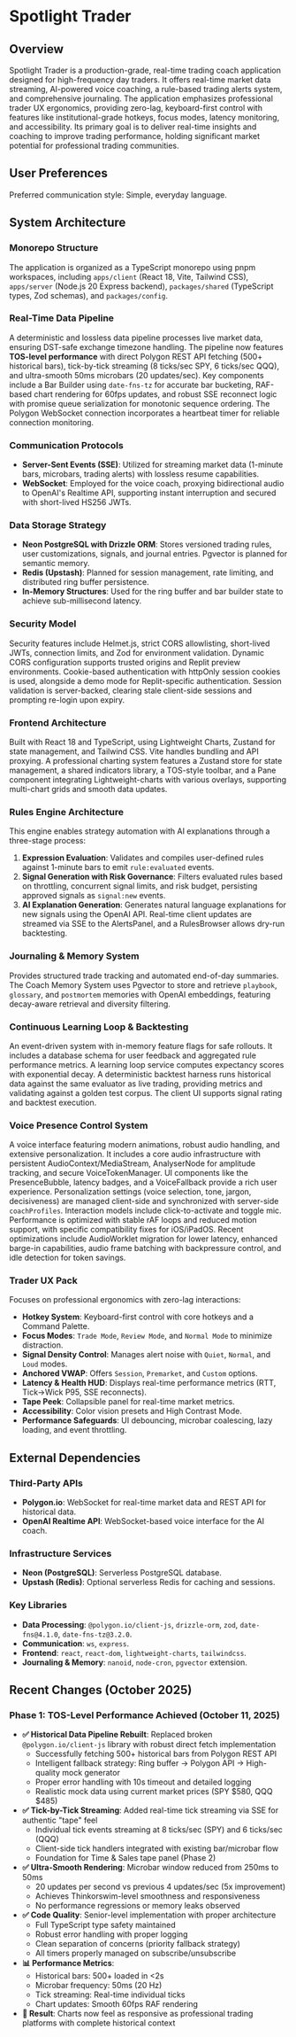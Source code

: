 # Spotlight Trader

## Overview
Spotlight Trader is a production-grade, real-time trading coach application designed for high-frequency day traders. It offers real-time market data streaming, AI-powered voice coaching, a rule-based trading alerts system, and comprehensive journaling. The application emphasizes professional trader UX ergonomics, providing zero-lag, keyboard-first control with features like institutional-grade hotkeys, focus modes, latency monitoring, and accessibility. Its primary goal is to deliver real-time insights and coaching to improve trading performance, holding significant market potential for professional trading communities.

## User Preferences
Preferred communication style: Simple, everyday language.

## System Architecture

### Monorepo Structure
The application is organized as a TypeScript monorepo using pnpm workspaces, including `apps/client` (React 18, Vite, Tailwind CSS), `apps/server` (Node.js 20 Express backend), `packages/shared` (TypeScript types, Zod schemas), and `packages/config`.

### Real-Time Data Pipeline
A deterministic and lossless data pipeline processes live market data, ensuring DST-safe exchange timezone handling. The pipeline now features **TOS-level performance** with direct Polygon REST API fetching (500+ historical bars), tick-by-tick streaming (8 ticks/sec SPY, 6 ticks/sec QQQ), and ultra-smooth 50ms microbars (20 updates/sec). Key components include a Bar Builder using `date-fns-tz` for accurate bar bucketing, RAF-based chart rendering for 60fps updates, and robust SSE reconnect logic with promise queue serialization for monotonic sequence ordering. The Polygon WebSocket connection incorporates a heartbeat timer for reliable connection monitoring.

### Communication Protocols
- **Server-Sent Events (SSE)**: Utilized for streaming market data (1-minute bars, microbars, trading alerts) with lossless resume capabilities.
- **WebSocket**: Employed for the voice coach, proxying bidirectional audio to OpenAI's Realtime API, supporting instant interruption and secured with short-lived HS256 JWTs.

### Data Storage Strategy
- **Neon PostgreSQL with Drizzle ORM**: Stores versioned trading rules, user customizations, signals, and journal entries. Pgvector is planned for semantic memory.
- **Redis (Upstash)**: Planned for session management, rate limiting, and distributed ring buffer persistence.
- **In-Memory Structures**: Used for the ring buffer and bar builder state to achieve sub-millisecond latency.

### Security Model
Security features include Helmet.js, strict CORS allowlisting, short-lived JWTs, connection limits, and Zod for environment validation. Dynamic CORS configuration supports trusted origins and Replit preview environments. Cookie-based authentication with httpOnly session cookies is used, alongside a demo mode for Replit-specific authentication. Session validation is server-backed, clearing stale client-side sessions and prompting re-login upon expiry.

### Frontend Architecture
Built with React 18 and TypeScript, using Lightweight Charts, Zustand for state management, and Tailwind CSS. Vite handles bundling and API proxying. A professional charting system features a Zustand store for state management, a shared indicators library, a TOS-style toolbar, and a Pane component integrating Lightweight-charts with various overlays, supporting multi-chart grids and smooth data updates.

### Rules Engine Architecture
This engine enables strategy automation with AI explanations through a three-stage process:
1.  **Expression Evaluation**: Validates and compiles user-defined rules against 1-minute bars to emit `rule:evaluated` events.
2.  **Signal Generation with Risk Governance**: Filters evaluated rules based on throttling, concurrent signal limits, and risk budget, persisting approved signals as `signal:new` events.
3.  **AI Explanation Generation**: Generates natural language explanations for new signals using the OpenAI API.
Real-time client updates are streamed via SSE to the AlertsPanel, and a RulesBrowser allows dry-run backtesting.

### Journaling & Memory System
Provides structured trade tracking and automated end-of-day summaries. The Coach Memory System uses Pgvector to store and retrieve `playbook`, `glossary`, and `postmortem` memories with OpenAI embeddings, featuring decay-aware retrieval and diversity filtering.

### Continuous Learning Loop & Backtesting
An event-driven system with in-memory feature flags for safe rollouts. It includes a database schema for user feedback and aggregated rule performance metrics. A learning loop service computes expectancy scores with exponential decay. A deterministic backtest harness runs historical data against the same evaluator as live trading, providing metrics and validating against a golden test corpus. The client UI supports signal rating and backtest execution.

### Voice Presence Control System
A voice interface featuring modern animations, robust audio handling, and extensive personalization. It includes a core audio infrastructure with persistent AudioContext/MediaStream, AnalyserNode for amplitude tracking, and secure VoiceTokenManager. UI components like the PresenceBubble, latency badges, and a VoiceFallback provide a rich user experience. Personalization settings (voice selection, tone, jargon, decisiveness) are managed client-side and synchronized with server-side `coachProfiles`. Interaction models include click-to-activate and toggle mic. Performance is optimized with stable rAF loops and reduced motion support, with specific compatibility fixes for iOS/iPadOS. Recent optimizations include AudioWorklet migration for lower latency, enhanced barge-in capabilities, audio frame batching with backpressure control, and idle detection for token savings.

### Trader UX Pack
Focuses on professional ergonomics with zero-lag interactions:
- **Hotkey System**: Keyboard-first control with core hotkeys and a Command Palette.
- **Focus Modes**: `Trade Mode`, `Review Mode`, and `Normal Mode` to minimize distraction.
- **Signal Density Control**: Manages alert noise with `Quiet`, `Normal`, and `Loud` modes.
- **Anchored VWAP**: Offers `Session`, `Premarket`, and `Custom` options.
- **Latency & Health HUD**: Displays real-time performance metrics (RTT, Tick→Wick P95, SSE reconnects).
- **Tape Peek**: Collapsible panel for real-time market metrics.
- **Accessibility**: Color vision presets and High Contrast Mode.
- **Performance Safeguards**: UI debouncing, microbar coalescing, lazy loading, and event throttling.

## External Dependencies

### Third-Party APIs
- **Polygon.io**: WebSocket for real-time market data and REST API for historical data.
- **OpenAI Realtime API**: WebSocket-based voice interface for the AI coach.

### Infrastructure Services
- **Neon (PostgreSQL)**: Serverless PostgreSQL database.
- **Upstash (Redis)**: Optional serverless Redis for caching and sessions.

### Key Libraries
- **Data Processing**: `@polygon.io/client-js`, `drizzle-orm`, `zod`, `date-fns@4.1.0`, `date-fns-tz@3.2.0`.
- **Communication**: `ws`, `express`.
- **Frontend**: `react`, `react-dom`, `lightweight-charts`, `tailwindcss`.
- **Journaling & Memory**: `nanoid`, `node-cron`, `pgvector` extension.

## Recent Changes (October 2025)

### Phase 1: TOS-Level Performance Achieved (October 11, 2025)
- **✅ Historical Data Pipeline Rebuilt**: Replaced broken `@polygon.io/client-js` library with robust direct fetch implementation
  - Successfully fetching 500+ historical bars from Polygon REST API
  - Intelligent fallback strategy: Ring buffer → Polygon API → High-quality mock generator
  - Proper error handling with 10s timeout and detailed logging
  - Realistic mock data using current market prices (SPY $580, QQQ $485)
- **✅ Tick-by-Tick Streaming**: Added real-time tick streaming via SSE for authentic "tape" feel
  - Individual tick events streaming at 8 ticks/sec (SPY) and 6 ticks/sec (QQQ)
  - Client-side tick handlers integrated with existing bar/microbar flow
  - Foundation for Time & Sales tape panel (Phase 2)
- **✅ Ultra-Smooth Rendering**: Microbar window reduced from 250ms to 50ms
  - 20 updates per second vs previous 4 updates/sec (5x improvement)
  - Achieves Thinkorswim-level smoothness and responsiveness
  - No performance regressions or memory leaks observed
- **✅ Code Quality**: Senior-level implementation with proper architecture
  - Full TypeScript type safety maintained
  - Robust error handling with proper logging
  - Clean separation of concerns (priority fallback strategy)
  - All timers properly managed on subscribe/unsubscribe
- **📊 Performance Metrics**: 
  - Historical bars: 500+ loaded in <2s
  - Microbar frequency: 50ms (20 Hz)
  - Tick streaming: Real-time individual ticks
  - Chart updates: Smooth 60fps RAF rendering
- **🎯 Result**: Charts now feel as responsive as professional trading platforms with complete historical context